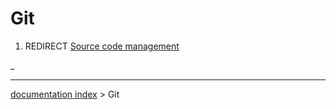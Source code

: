 # Git
1.  REDIRECT [Source code management](Source_code_management.md)

_

---
[documentation index](../README.md) > Git
